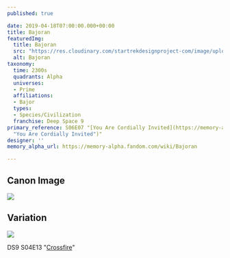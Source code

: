 ```yaml
---
published: true

date: 2019-04-18T07:00:00.000+00:00
title: Bajoran
featuredImg:
  title: Bajoran
  src: "https://res.cloudinary.com/startrekdesignproject-com/image/upload/v1555635305/Bajoran.png"
  alt: Bajoran
taxonomy:
  time: 2300s
  quadrants: Alpha
  universes:
  - Prime
  affiliations:
  - Bajor
  types:
  - Species/Civilization
  franchise: Deep Space 9
primary_reference: S06E07 "[You Are Cordially Invited](https://memory-alpha.fandom.com/wiki/You_Are_Cordially_Invited
  "You Are Cordially Invited")"
designer: ''
memory_alpha_url: https://memory-alpha.fandom.com/wiki/Bajoran

---
```

## Canon Image

![](https://res.cloudinary.com/startrekdesignproject-com/image/upload/v1555635305/Bajoran1.jpg)

## Variation

![](https://res.cloudinary.com/startrekdesignproject-com/image/upload/v1559797338/BajoranVar_Crossfire.jpg) 

DS9 S04E13 "[Crossfire](https://memory-alpha.fandom.com/wiki/Crossfire "Crossfire (episode)")"